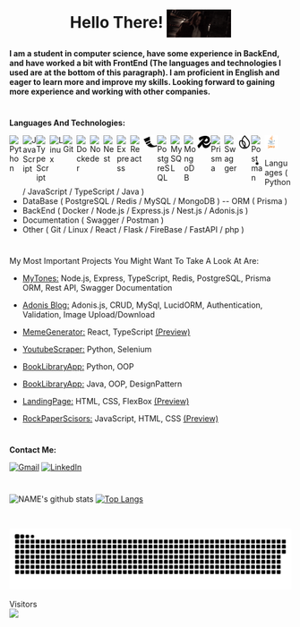 <div align="center"> <h1> Hello There! <img align="center" src="assets/KenobiHelloThereCompressed.gif" height="50" >  </h1> </div>

#### I am a student in computer science, have some experience in BackEnd, and have worked a bit with FrontEnd (The languages and technologies I used are at the bottom of this paragraph). I am proficient in English and eager to learn more and improve my skills. Looking forward to gaining more experience and working with other companies.

#

**Languages And Technologies:**

<source media="(prefers-color-scheme: light)" srcset="https://raw.githubusercontent.com/simple-icons/simple-icons/develop/icons/python.svg"><img src="https://raw.githubusercontent.com/simple-icons/simple-icons/develop/icons/python.svg" alt="Python" align=left width=24></picture>

<source media="(prefers-color-scheme: light)" srcset="https://raw.githubusercontent.com/simple-icons/simple-icons/develop/icons/javascript.svg"><img src="https://raw.githubusercontent.com/simple-icons/simple-icons/develop/icons/javascript.svg" alt="JavaScript" align=left width=24></picture>

<source media="(prefers-color-scheme: light)" srcset="https://raw.githubusercontent.com/simple-icons/simple-icons/develop/icons/typescript.svg"><img src="https://raw.githubusercontent.com/simple-icons/simple-icons/develop/icons/typescript.svg" alt="TypeScript" align=left width=24></picture>

<source media="(prefers-color-scheme: light)" srcset="https://raw.githubusercontent.com/simple-icons/simple-icons/develop/icons/linux.svg"><img src="https://raw.githubusercontent.com/simple-icons/simple-icons/develop/icons/linux.svg" alt="Linux" align=left width=24></picture>

<source media="(prefers-color-scheme: light)" srcset="https://raw.githubusercontent.com/simple-icons/simple-icons/develop/icons/git.svg"><img src="https://raw.githubusercontent.com/simple-icons/simple-icons/develop/icons/git.svg" alt="Git" align=left width=24></picture>

<source media="(prefers-color-scheme: light)" srcset="https://raw.githubusercontent.com/simple-icons/simple-icons/develop/icons/docker.svg"><img src="https://raw.githubusercontent.com/simple-icons/simple-icons/develop/icons/docker.svg" alt="Docker" align=left width=24></picture>

<source media="(prefers-color-scheme: light)" srcset="https://raw.githubusercontent.com/simple-icons/simple-icons/develop/icons/nodedotjs.svg"><img src="https://raw.githubusercontent.com/simple-icons/simple-icons/develop/icons/nodedotjs.svg" alt="Node" align=left width=24></picture>

<source media="(prefers-color-scheme: light)" srcset="https://raw.githubusercontent.com/simple-icons/simple-icons/develop/icons/nestjs.svg"><img src="https://raw.githubusercontent.com/simple-icons/simple-icons/develop/icons/nestjs.svg" alt="Nest" align=left width=24></picture>

<source media="(prefers-color-scheme: light)" srcset="https://raw.githubusercontent.com/simple-icons/simple-icons/develop/icons/express.svg"><img src="https://raw.githubusercontent.com/simple-icons/simple-icons/develop/icons/express.svg" alt="Express" align=left width=24></picture>

<source media="(prefers-color-scheme: light)" srcset="https://raw.githubusercontent.com/simple-icons/simple-icons/develop/icons/react.svg"><img src="https://raw.githubusercontent.com/simple-icons/simple-icons/develop/icons/react.svg" alt="React" align=left width=24></picture>

<source media="(prefers-color-scheme: light)" srcset="https://raw.githubusercontent.com/simple-icons/simple-icons/develop/icons/flask.svg"><img src="https://raw.githubusercontent.com/simple-icons/simple-icons/develop/icons/flask.svg" alt="Flask" align=left width=24></picture>

<source media="(prefers-color-scheme: light)" srcset="https://raw.githubusercontent.com/simple-icons/simple-icons/develop/icons/postgresql.svg"><img src="https://raw.githubusercontent.com/simple-icons/simple-icons/develop/icons/postgresql.svg" alt="PostgreSQL" align=left width=24></picture>

<source media="(prefers-color-scheme: light)" srcset="https://raw.githubusercontent.com/simple-icons/simple-icons/develop/icons/mysql.svg"><img src="https://raw.githubusercontent.com/simple-icons/simple-icons/develop/icons/mysql.svg" alt="MySQL" align=left width=24></picture>

<source media="(prefers-color-scheme: light)" srcset="https://raw.githubusercontent.com/simple-icons/simple-icons/develop/icons/mongodb.svg"><img src="https://raw.githubusercontent.com/simple-icons/simple-icons/develop/icons/mongodb.svg" alt="MongoDB" align=left width=24></picture>

<source media="(prefers-color-scheme: light)" srcset="https://raw.githubusercontent.com/simple-icons/simple-icons/develop/icons/redis.svg"><img src="https://raw.githubusercontent.com/simple-icons/simple-icons/develop/icons/redis.svg" alt="Redis" align=left width=24></picture>

<source media="(prefers-color-scheme: light)" srcset="https://raw.githubusercontent.com/simple-icons/simple-icons/develop/icons/prisma.svg"><img src="https://raw.githubusercontent.com/simple-icons/simple-icons/develop/icons/prisma.svg" alt="Prisma" align=left width=24></picture>

<source media="(prefers-color-scheme: light)" srcset="https://raw.githubusercontent.com/simple-icons/simple-icons/develop/icons/swagger.svg"><img src="https://raw.githubusercontent.com/simple-icons/simple-icons/develop/icons/swagger.svg" alt="Swagger" align=left width=24></picture>

<source media="(prefers-color-scheme: light)" srcset="https://raw.githubusercontent.com/simple-icons/simple-icons/develop/icons/firebase.svg"><img src="https://raw.githubusercontent.com/simple-icons/simple-icons/develop/icons/firebase.svg" alt="Firebase" align=left width=24></picture>

<source media="(prefers-color-scheme: light)" srcset="https://raw.githubusercontent.com/simple-icons/simple-icons/develop/icons/postman.svg"><img src="https://raw.githubusercontent.com/simple-icons/simple-icons/develop/icons/postman.svg" alt="Postman" align=left width=24></picture>

<img height="24" src="https://raw.githubusercontent.com/github/explore/80688e429a7d4ef2fca1e82350fe8e3517d3494d/topics/java/java.png" alt="Java">

-   Languages ( Python / JavaScript / TypeScript / Java )
-   DataBase ( PostgreSQL / Redis / MySQL / MongoDB ) -- ORM ( Prisma )
-   BackEnd ( Docker / Node.js / Express.js / Nest.js / Adonis.js )
-   Documentation ( Swagger / Postman )
-   Other ( Git / Linux / React / Flask / FireBase / FastAPI / php )

#

My Most Important Projects You Might Want To Take A Look At Are: 

- <a href="https://github.com/Ali-Nategh/mytones_proj">MyTones:</a>  Node.js, Express, TypeScript, Redis, PostgreSQL, Prisma ORM, Rest API, Swagger Documentation

- <a href="https://github.com/Ali-Nategh/adonis_api_proj">Adonis Blog:</a>  Adonis.js, CRUD, MySql, LucidORM, Authentication, Validation, Image Upload/Download

- <a href="https://github.com/Ali-Nategh/react_practice_project_3">MemeGenerator:</a> React, TypeScript
<a href="https://ali-nategh-meme-generator.netlify.app/">(Preview)</a>

- <a href="https://github.com/Ali-Nategh/python_youtube_scraper_selenium">YoutubeScraper:</a> Python, Selenium

- <a href="https://github.com/Ali-Nategh/python-oop-library-proj">BookLibraryApp:</a> Python, OOP

- <a href="https://github.com/Ali-Nategh/java_oop_library_proj">BookLibraryApp:</a> Java, OOP, DesignPattern

- <a href="https://github.com/Ali-Nategh/odin_landing_page">LandingPage:</a> HTML, CSS, FlexBox 
<a href="https://ali-nategh.github.io/odin_landing_page/">(Preview)</a>

- <a href="https://github.com/Ali-Nategh/odin_rock_paper_scissors">RockPaperScisors:</a> JavaScript, HTML, CSS 
<a href="https://ali-nategh.github.io/odin_rock_paper_scissors/">(Preview)</a>

#

**Contact Me:**

<a href="mailto:AliNategh005@gmail.com">![Gmail](https://img.shields.io/badge/Gmail-D14836?style=for-the-badge&logo=gmail&logoColor=white)</a>
<a href="https://www.linkedin.com/in/ali-nategh-45b175244">![LinkedIn](https://img.shields.io/badge/linkedin-%230077B5.svg?style=for-the-badge&logo=linkedin&logoColor=white)</a>

<!-- ![Instagram](https://img.shields.io/badge/Instagram-%23E4405F.svg?style=for-the-badge&logo=Instagram&logoColor=white) -->

#

<!-- 
<div style="display: flex;">
  <img alt="JavaScript" src="https://img.shields.io/badge/javascript%20-%23323330.svg?&style=for-the-badge&logo=javascript&logoColor=%23F7DF1E"/>
  <img alt="Python" src="https://img.shields.io/badge/python%20-%2314354C.svg?&style=for-the-badge&logo=python&logoColor=white"/>
  <img alt="Java" src="https://img.shields.io/badge/java-%23ED8B00.svg?&style=for-the-badge&logo=java&logoColor=white"/>
  <img alt="Git" src="https://img.shields.io/badge/git%20-%23F05033.svg?&style=for-the-badge&logo=git&logoColor=white"/>
  <img alt="Postgres" src ="https://img.shields.io/badge/postgres-%23316192.svg?&style=for-the-badge&logo=postgresql&logoColor=white"/>
</div>
 -->


![NAME's github stats](https://github-readme-stats.vercel.app/api?username=Ali-Nategh&show_icons=true&theme=gotham)
[![Top Langs](https://github-readme-stats.vercel.app/api/top-langs/?username=Ali-Nategh&theme=gotham&layout=compact)](https://github.com/Ali-Nategh)


<br>


<a href=#><img src="assets/contributions.svg"></a>


<p align="left"> 
  Visitors<br>
  <img src="https://profile-counter.glitch.me/ali-nategh/count.svg" />
</p>


